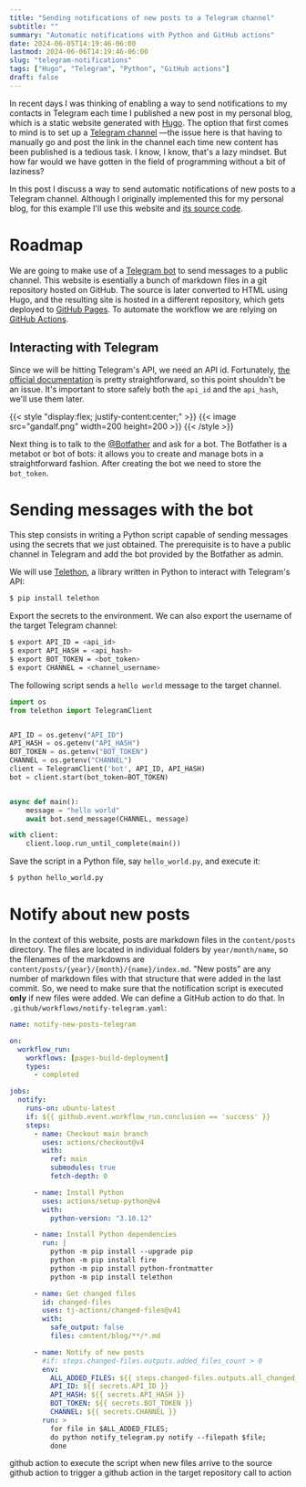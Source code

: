 ```yaml
---
title: "Sending notifications of new posts to a Telegram channel"
subtitle: ""
summary: "Automatic notifications with Python and GitHub actions"
date: 2024-06-05T14:19:46-06:00
lastmod: 2024-06-06T14:19:46-06:00
slug: "telegram-notifications"
tags: ["Hugo", "Telegram", "Python", "GitHub actions"]
draft: false
---
```


In recent days I was thinking of enabling a way to send notifications to my contacts in Telegram each time I published a new post in my personal blog,
which is a static website generated with [Hugo](https://gohugo.io).
The option that first comes to mind is to set up a [Telegram channel](https://telegram.org/tour/channels)
—the issue here is that having to manually go and post the link in the channel each time new content has been published is a tedious task.
I know, I know, that's a lazy mindset.
But how far would we have gotten in the field of programming without a bit of laziness?

In this post I discuss a way to send automatic notifications of new posts to a Telegram channel.
Although I originally implemented this for my personal blog,
for this example I'll use this website and [its source code](https://github.com/Quiroptero/omiranda-source).

# Roadmap

We are going to make use of a [Telegram bot](https://core.telegram.org/bots) to send messages to a public channel.
This website is esentially a bunch of markdown files in a git repository hosted on GitHub.
The source is later converted to HTML using Hugo,
and the resulting site is hosted in a different repository,
which gets deployed to [GitHub Pages](https://pages.github.com/).
To automate the workflow we are relying on [GitHub Actions](https://docs.github.com/en/actions).

## Interacting with Telegram

Since we will be hitting Telegram's API, we need an API id.
Fortunately, [the official documentation](https://core.telegram.org/api/obtaining_api_id)
is pretty straightforward, so this point shouldn't be an issue.
It's important to store safely both the `api_id` and the `api_hash`, we'll use them later.

<!-- https://hugoloveit.com/theme-documentation-extended-shortcodes/#1-style -->

{{< style "display:flex; justify-content:center;" >}}
{{< image src="gandalf.png" width=200 height=200 >}}
{{< /style >}}

Next thing is to talk to the [@Botfather](https://telegram.me/BotFather) and ask for a bot.
The Botfather is a metabot or bot of bots:
it allows you to create and manage bots in a straightforward fashion.
After creating the bot we need to store the `bot_token`.

# Sending messages with the bot

This step consists in writing a Python script capable of sending messages using the secrets that we just obtained.
The prerequisite is to have a public channel in Telegram and add the bot provided by the Botfather as admin.

We will use [Telethon](https://github.com/LonamiWebs/Telethon),
a library written in Python to interact with Telegram's API:

```bash
$ pip install telethon
```

Export the secrets to the environment.
We can also export the username of the target Telegram channel:

```bash
$ export API_ID = <api_id>
$ export API_HASH = <api_hash>
$ export BOT_TOKEN = <bot_token>
$ export CHANNEL = <channel_username>
```

The following script sends a `hello world` message to the target channel.

```python
import os
from telethon import TelegramClient


API_ID = os.getenv("API_ID")
API_HASH = os.getenv("API_HASH")
BOT_TOKEN = os.getenv("BOT_TOKEN")
CHANNEL = os.getenv("CHANNEL")
client = TelegramClient('bot', API_ID, API_HASH)
bot = client.start(bot_token=BOT_TOKEN)


async def main():
    message = "hello world"
    await bot.send_message(CHANNEL, message)

with client:
    client.loop.run_until_complete(main())
```

Save the script in a Python file, say `hello_world.py`, and execute it:

```bash
$ python hello_world.py
```

# Notify about new posts

In the context of this website,
posts are markdown files in the `content/posts` directory.
The files are located in individual folders by `year/month/name`,
so the filenames of the markdowns are `content/posts/{year}/{month}/{name}/index.md`.
"New posts" are any number of markdown files with that structure
that were added in the last commit.
So, we need to make sure that the notification script is executed **only** if new files were added.
We can define a GitHub action to do that.
In `.github/workflows/notify-telegram.yaml`:

```yaml closed=true
name: notify-new-posts-telegram

on:
  workflow_run:
    workflows: [pages-build-deployment]
    types:
      - completed

jobs:
  notify:
    runs-on: ubuntu-latest
    if: ${{ github.event.workflow_run.conclusion == 'success' }}
    steps:
      - name: Checkout main branch
        uses: actions/checkout@v4
        with:
          ref: main
          submodules: true
          fetch-depth: 0

      - name: Install Python
        uses: actions/setup-python@v4
        with:
          python-version: "3.10.12"

      - name: Install Python dependencies
        run: |
          python -m pip install --upgrade pip
          python -m pip install fire
          python -m pip install python-frontmatter
          python -m pip install telethon

      - name: Get changed files
        id: changed-files
        uses: tj-actions/changed-files@v41
        with:
          safe_output: false
          files: content/blog/**/*.md

      - name: Notify of new posts
        #if: steps.changed-files.outputs.added_files_count > 0
        env:
          ALL_ADDED_FILES: ${{ steps.changed-files.outputs.all_changed_files }}
          API_ID: ${{ secrets.API_ID }}
          API_HASH: ${{ secrets.API_HASH }}
          BOT_TOKEN: ${{ secrets.BOT_TOKEN }}
          CHANNEL: ${{ secrets.CHANNEL }}
        run: >
          for file in $ALL_ADDED_FILES;
          do python notify_telegram.py notify --filepath $file;
          done
```



github action to execute the script when new files arrive to the source 
github action to trigger a github action in the target repository
call to action
